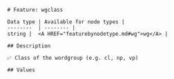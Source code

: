 <pre><code># Feature: wgclass

Data type | Available for node types |
--------  | -------- |
string |  &lt;A HREF="featurebynodetype.md#wg"&gt;wg&lt;/A&gt; |

## Description

✅ Class of the wordgroup (e.g. cl, np, vp)

## Values
</code></pre>
